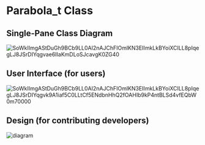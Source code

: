 Parabola_t Class
================

Single-Pane Class Diagram
-------------------------

![SoWkIImgAStDuGh9BCb9LL0AI2nAJChFIOmlKN3EIImkLkBYoiXCILL8pIqegLJ8JSrDIYqgvae6IIaKmDLoSJcavgK0ZG40](https://user-images.githubusercontent.com/13108868/207761353-7fdb80e1-e3ba-457b-803b-6f4eaceae4fa.png)

User Interface (for users)
--------------------------

![SoWkIImgAStDuGh9BCb9LL0AI2nAJChFIOmlKN3EIImkLkBYoiXCILL8pIqegLJ8JSrDIYqgvk9A1iaf5C0LLtCf5ENdbnHhQ2fOAHIb9kP4ntBLSd4vfEQbW0m70000](https://user-images.githubusercontent.com/13108868/207763360-a24b9cd1-740b-43d2-a8ae-8ab6ded43157.png)


Design (for contributing developers)
------------------------------------

![diagram](https://user-images.githubusercontent.com/13108868/207767058-3e5f11ce-3d07-4819-8f54-6800feef0d6f.png)
